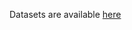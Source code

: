 Datasets are available [here](https://drive.google.com/drive/folders/1ip0pNgNAZOBInLaunOZCQ8YgdBHqoO-O?usp=sharing)
